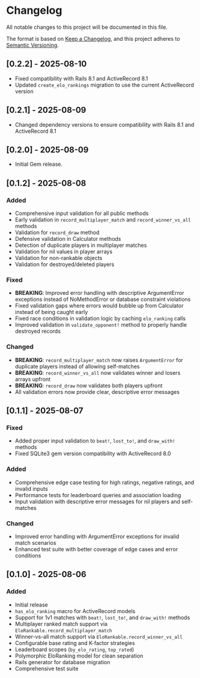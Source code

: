 # Changelog

All notable changes to this project will be documented in this file.

The format is based on [Keep a Changelog](https://keepachangelog.com/en/1.0.0/),
and this project adheres to [Semantic Versioning](https://semver.org/spec/v2.0.0.html).

## [0.2.2] - 2025-08-10

- Fixed compatibility with Rails 8.1 and ActiveRecord 8.1
- Updated `create_elo_rankings` migration to use the current ActiveRecord version

## [0.2.1] - 2025-08-09

- Changed dependency versions to ensure compatibility with Rails 8.1 and ActiveRecord 8.1

## [0.2.0] - 2025-08-09

- Initial Gem release.

## [0.1.2] - 2025-08-08

### Added
- Comprehensive input validation for all public methods
- Early validation in `record_multiplayer_match` and `record_winner_vs_all` methods
- Validation for `record_draw` method
- Defensive validation in Calculator methods
- Detection of duplicate players in multiplayer matches
- Validation for nil values in player arrays
- Validation for non-rankable objects
- Validation for destroyed/deleted players

### Fixed
- **BREAKING**: Improved error handling with descriptive ArgumentError exceptions instead of NoMethodError or database constraint violations
- Fixed validation gaps where errors would bubble up from Calculator instead of being caught early
- Fixed race conditions in validation logic by caching `elo_ranking` calls
- Improved validation in `validate_opponent!` method to properly handle destroyed records

### Changed
- **BREAKING**: `record_multiplayer_match` now raises `ArgumentError` for duplicate players instead of allowing self-matches
- **BREAKING**: `record_winner_vs_all` now validates winner and losers arrays upfront
- **BREAKING**: `record_draw` now validates both players upfront
- All validation errors now provide clear, descriptive error messages

## [0.1.1] - 2025-08-07

### Fixed
- Added proper input validation to `beat!`, `lost_to!`, and `draw_with!` methods
- Fixed SQLite3 gem version compatibility with ActiveRecord 8.0

### Added
- Comprehensive edge case testing for high ratings, negative ratings, and invalid inputs
- Performance tests for leaderboard queries and association loading
- Input validation with descriptive error messages for nil players and self-matches

### Changed
- Improved error handling with ArgumentError exceptions for invalid match scenarios
- Enhanced test suite with better coverage of edge cases and error conditions

## [0.1.0] - 2025-08-06

### Added
- Initial release
- `has_elo_ranking` macro for ActiveRecord models
- Support for 1v1 matches with `beat!`, `lost_to!`, and `draw_with!` methods
- Multiplayer ranked match support via `EloRankable.record_multiplayer_match`
- Winner-vs-all match support via `EloRankable.record_winner_vs_all`
- Configurable base rating and K-factor strategies
- Leaderboard scopes (`by_elo_rating`, `top_rated`)
- Polymorphic EloRanking model for clean separation
- Rails generator for database migration
- Comprehensive test suite
